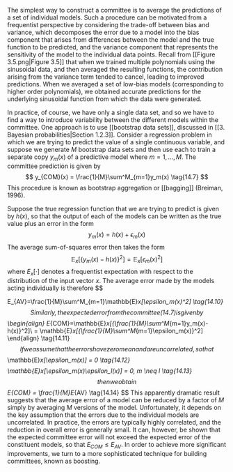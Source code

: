 The simplest way to construct a committee is to average the predictions of a set of individual models. Such a procedure can be motivated from a frequentist perspective by considering the trade-off between bias and variance, which decomposes the error due to a model into the bias component that arises from differences between the model and the true function to be predicted, and the variance component that represents the sensitivity of the model to the individual data points. Recall from [[Figure 3.5.png|Figure 3.5]] that when we trained multiple polynomials using the sinusoidal data, and then averaged the resulting functions, the contribution arising from the variance term tended to cancel, leading to improved predictions. When we averaged a set of low-bias models (corresponding to higher order polynomials), we obtained accurate predictions for the underlying sinusoidal function from which the data were generated.

In practice, of course, we have only a single data set, and so we have to find a way to introduce variability between the different models within the committee. One approach is to use [[bootstrap data sets]], discussed in [[3. Bayesian probabilities|Section 1.2.3]]. Consider a regression problem in which we are trying to predict the value of a single continuous variable, and suppose we generate *M* bootstrap data sets and then use each to train a separate copy $y_m(x)$ of a predictive model where $m = 1, . . . , M$. The committee prediction is given by
$$
y_{COM}(x) = \frac{1}{M}\sum^M_{m=1}y_m(x)
\tag{14.7}
$$
This procedure is known as bootstrap aggregation or [[bagging]] (Breiman, 1996).

Suppose the true regression function that we are trying to predict is given by $h(x)$, so that the output of each of the models can be written as the true value plus an error in the form
$$
y_m(x) = h(x) + \epsilon_m(x)
\tag{14.8}
$$
The average sum-of-squares error then takes the form
$$
\mathbb{E}_x[\{y_m(x) - h(x)\}^2] = \mathbb{E}_x[\epsilon_m(x)^2]
\tag{14.9}
$$
where $E_x[·]$ denotes a frequentist expectation with respect to the distribution of the input vector *x*. The average error made by the models acting individually is therefore
$$

E_{AV}=\frac{1}{M}\sum^M_{m=1}\mathbb{E}_x[\epsilon_m(x)^2]
\tag{14.10}
$$
Similarly, the expected error from the committee (14.7) is given by
$$
\begin{align}
E_{COM}=\mathbb{E}_x[\{\frac{1}{M}\sum^M_{m=1}y_m(x)-h(x)\}^2]\\
= \mathbb{E}_x[\{\frac{1}{M}\sum^M_{m=1}\epsilon_m(x)\}^2]
\end{align}
\tag{14.11}
$$
If we assume that the errors have zero mean and are uncorrelated, so that
$$
\mathbb{E}_x[\epsilon_m(x)] = 0
\tag{14.12}
$$
$$
\mathbb{E}_x[\epsilon_m(x)\epsilon_l(x)] = 0, m \neq l
\tag{14.13}
$$
then we obtain
$$
E_{COM} = \frac{1}{M}E_{AV}
\tag{14.14}
$$
This apparently dramatic result suggests that the average error of a model can be reduced by a factor of *M* simply by averaging *M* versions of the model. Unfortunately, it depends on the key assumption that the errors due to the individual models are uncorrelated. In practice, the errors are typically highly correlated, and the reduction in overall error is generally small. It can, however, be shown that the expected committee error will not exceed the expected error of the constituent models, so that $E_{COM} \leq E_{AV}$. In order to achieve more significant improvements, we turn to a more sophisticated technique for building committees, known as boosting.